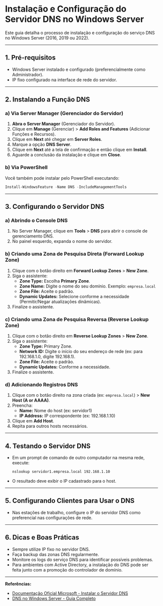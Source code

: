 # Instalação e Configuração do Servidor DNS no Windows Server

Este guia detalha o processo de instalação e configuração do serviço DNS no Windows Server (2016, 2019 ou 2022).

---

## 1. Pré-requisitos

- Windows Server instalado e configurado (preferencialmente como Administrador).
- IP fixo configurado na interface de rede do servidor.

---

## 2. Instalando a Função DNS

### a) Via Server Manager (Gerenciador do Servidor)

1. **Abra o Server Manager** (Gerenciador do Servidor).
2. Clique em **Manage** (Gerenciar) > **Add Roles and Features** (Adicionar Funções e Recursos).
3. Clique em **Next** até chegar em **Server Roles**.
4. Marque a opção **DNS Server**.
5. Clique em **Next** até a tela de confirmação e então clique em **Install**.
6. Aguarde a conclusão da instalação e clique em **Close**.

### b) Via PowerShell

Você também pode instalar pelo PowerShell executando:

```powershell
Install-WindowsFeature -Name DNS -IncludeManagementTools
```

---

## 3. Configurando o Servidor DNS

### a) Abrindo o Console DNS

1. No Server Manager, clique em **Tools** > **DNS** para abrir o console de gerenciamento DNS.
2. No painel esquerdo, expanda o nome do servidor.

### b) Criando uma Zona de Pesquisa Direta (Forward Lookup Zone)

1. Clique com o botão direito em **Forward Lookup Zones** > **New Zone**.
2. Siga o assistente:
   - **Zone Type:** Escolha **Primary Zone**.
   - **Zone Name:** Digite o nome do seu domínio. Exemplo: `empresa.local`
   - **Zone File:** Aceite o padrão.
   - **Dynamic Updates:** Selecione conforme a necessidade (Permitir/Negar atualizações dinâmicas).
3. Finalize o assistente.

### c) Criando uma Zona de Pesquisa Reversa (Reverse Lookup Zone)

1. Clique com o botão direito em **Reverse Lookup Zones** > **New Zone**.
2. Siga o assistente:
   - **Zone Type:** Primary Zone.
   - **Network ID:** Digite o início do seu endereço de rede (ex: para 192.168.1.0, digite 192.168.1).
   - **Zone File:** Aceite o padrão.
   - **Dynamic Updates:** Conforme a necessidade.
3. Finalize o assistente.

### d) Adicionando Registros DNS

1. Clique com o botão direito na zona criada (ex: `empresa.local`) > **New Host (A or AAAA)**.
2. Preencha:
   - **Name:** Nome do host (ex: servidor1)
   - **IP Address:** IP correspondente (ex: 192.168.1.10)
3. Clique em **Add Host**.
4. Repita para outros hosts necessários.

---

## 4. Testando o Servidor DNS

- Em um prompt de comando de outro computador na mesma rede, execute:
  ```cmd
  nslookup servidor1.empresa.local 192.168.1.10
  ```
- O resultado deve exibir o IP cadastrado para o host.

---

## 5. Configurando Clientes para Usar o DNS

- Nas estações de trabalho, configure o IP do servidor DNS como preferencial nas configurações de rede.

---

## 6. Dicas e Boas Práticas

- Sempre utilize IP fixo no servidor DNS.
- Faça backup das zonas DNS regularmente.
- Monitore os logs do serviço DNS para identificar possíveis problemas.
- Para ambientes com Active Directory, a instalação do DNS pode ser feita junto com a promoção do controlador de domínio.

---

**Referências:**
- [Documentação Oficial Microsoft - Instalar o Servidor DNS](https://learn.microsoft.com/pt-br/windows-server/networking/dns/deploy/install-a-dns-server)
- [DNS no Windows Server - Guia Completo](https://docs.microsoft.com/pt-br/windows-server/networking/dns/dns-top)
